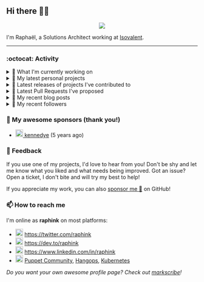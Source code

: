 ## Hi there 👋🏼


<p align="center">
  <a href="https://github.com/ryo-ma/github-profile-trophy"><img src="https://github-profile-trophy.vercel.app/?username=raphink&theme=darkhub&margin-w=15&margin-h=15&no-frame=true&column=5"/></a>
</p>


I'm Raphaël, a Solutions Architect working at [Isovalent](https://github.com/isovalent).

<hr />


### :octocat: Activity

<details>
<summary>👷 What I'm currently working on</summary>

- [raphink/dotfiles](https://github.com/raphink/dotfiles) -  (1 month ago)
- [isovalent/credly-go](https://github.com/isovalent/credly-go) - A Go library for the Credly API (1 month ago)
- [raphink/blankword](https://github.com/raphink/blankword) -  (2 months ago)
- [raphink/conjugame](https://github.com/raphink/conjugame) -  (2 months ago)
- [isovalent/instruqt-go](https://github.com/isovalent/instruqt-go) - A Go library for the Instruqt API (2 months ago)
</details>

<details>
<summary>🌱 My latest personal projects</summary>

- [raphink/blankword](https://github.com/raphink/blankword) - 
- [raphink/conjugame](https://github.com/raphink/conjugame) - 
- [raphink/realitycheck](https://github.com/raphink/realitycheck) - a lightweight web app designed to help tweens and teens develop critical thinking skills in the age of social media
- [raphink/scriptoguessr](https://github.com/raphink/scriptoguessr) - A Bible verse localisation game
- [raphink/inktober](https://github.com/raphink/inktober) - 
</details>

<details>
<summary>🔭 Latest releases of projects I've contributed to</summary>

- [cilium/cilium](https://github.com/cilium/cilium) ([v1.17.6](https://github.com/cilium/cilium/releases/tag/v1.17.6), 6 days ago) - eBPF-based Networking, Security, and Observability
- [isovalent/instruqt-go](https://github.com/isovalent/instruqt-go) ([v1.7.0](https://github.com/isovalent/instruqt-go/releases/tag/v1.7.0), 7 months ago) - A Go library for the Instruqt API
- [cloud-native-suisse-romande/governance](https://github.com/cloud-native-suisse-romande/governance) ([v1.0.0](https://github.com/cloud-native-suisse-romande/governance/releases/tag/v1.0.0), 9 months ago) - Organization and Association governance
- [isovalent/credly-go](https://github.com/isovalent/credly-go) ([v1.0.0](https://github.com/isovalent/credly-go/releases/tag/v1.0.0), 9 months ago) - A Go library for the Credly API
- [cc-translators/sagesse](https://github.com/cc-translators/sagesse) ([2017-03-25_1](https://github.com/cc-translators/sagesse/releases/tag/2017-03-25_1), 8 years ago) - « Sagesse pour Aujourd&#39;hui », Chuck Smith
</details>

<details>
<summary>🔨 Latest Pull Requests I've proposed</summary>

</details>

<details>
<summary>📜 My recent blog posts</summary>

- [How to Automatically Issue Badges for Instruqt Labs](https://dev.to/raphink/how-to-automatically-issue-badges-for-instruqt-labs-18k5) (9 months ago)
- [Streamlining Access to Embedded Instruqt Labs](https://dev.to/raphink/streamlining-access-to-embedded-instruqt-labs-4ph9) (9 months ago)
- [Towards a Modular DevOps Stack](https://dev.to/camptocamp-ops/towards-a-modular-devops-stack-257c) (3 years ago)
- [A 15-year Puppet Journey](https://dev.to/raphink/a-15-year-puppet-journey-4o39) (3 years ago)
- [How to allow dynamic Terraform Provider Configuration](https://dev.to/camptocamp-ops/how-to-allow-dynamic-terraform-provider-configuration-20ik) (4 years ago)
</details>

<details>
<summary>👥 My recent followers</summary>

- [<img src="https://avatars.githubusercontent.com/u/148982622?v=4" height="20"/> Maxxum69](https://github.com/Maxxum69)
- [<img src="https://avatars.githubusercontent.com/u/58452540?u=794bb082b215349d453d2e5508c13eee7803ef4d&amp;v=4" height="20"/> oluiscabral](https://github.com/oluiscabral)
- [<img src="https://avatars.githubusercontent.com/u/78656003?u=9c23d9553d718cf878b1543db64409aef98219d1&amp;v=4" height="20"/> helallao](https://github.com/helallao)
- [<img src="https://avatars.githubusercontent.com/u/43516554?u=0742b59e476f52f7c2e298c5954afcc50b5b7738&amp;v=4" height="20"/> standardgalactic](https://github.com/standardgalactic)
- [<img src="https://avatars.githubusercontent.com/u/86570205?u=4838d77ac45ab71462d74970661849d31f4f720b&amp;v=4" height="20"/> seckinyasar](https://github.com/seckinyasar)
</details>


### 💚 My awesome sponsors (thank you!)

- [<img src="https://avatars.githubusercontent.com/u/1110127?v=4" height="20"/> kennedye](https://github.com/kennedye) (5 years ago)


### 💬 Feedback

If you use one of my projects, I'd love to hear from you!
Don't be shy and let me know what you liked and what needs being improved.
Got an issue? Open a ticket, I don't bite and will try my best to help!

If you appreciate my work, you can also [sponsor me 💚](https://github.com/sponsors/raphink) on GitHub!


### 📫 How to reach me

I'm online as **raphink** on most platforms:

- <img src="https://raw.githubusercontent.com/FortAwesome/Font-Awesome/master/svgs/brands/twitter.svg" width="20" alt="Twitter" /> https://twitter.com/raphink
- <img src="https://raw.githubusercontent.com/FortAwesome/Font-Awesome/master/svgs/brands/dev.svg" width="20" alt="Blog" /> https://dev.to/raphink
- <img src="https://raw.githubusercontent.com/FortAwesome/Font-Awesome/master/svgs/brands/linkedin.svg" width="20" alt="LinkedIn" /> https://www.linkedin.com/in/raphink
- <img src="https://raw.githubusercontent.com/FortAwesome/Font-Awesome/master/svgs/brands/slack.svg" width="20" alt="Slack" /> [Puppet Community](https://slack.puppet.com/), [Hangops](https://signup.hangops.com/), [Kubernetes](https://slack.k8s.io/)

*Do you want your own awesome profile page? Check out [markscribe](https://github.com/muesli/markscribe)!*
